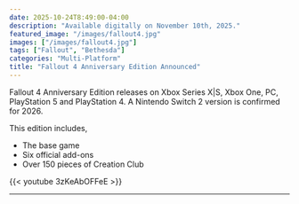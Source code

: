 ```yaml
---
date: 2025-10-24T8:49:00-04:00
description: "Available digitally on November 10th, 2025."
featured_image: "/images/fallout4.jpg"
images: ["/images/fallout4.jpg"]
tags: ["Fallout", "Bethesda"]
categories: "Multi-Platform"
title: "Fallout 4 Anniversary Edition Announced"
---
```


Fallout 4 Anniversary Edition releases on Xbox Series X|S, Xbox One, PC, PlayStation 5 and PlayStation 4.
A Nintendo Switch 2 version is confirmed for 2026.

This edition includes,

- The base game
- Six official add-ons
- Over 150 pieces of Creation Club

{{< youtube 3zKeAbOFFeE >}}

---